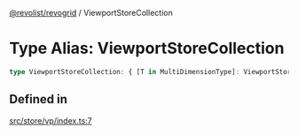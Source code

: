 [@revolist/revogrid](README.md) / ViewportStoreCollection

# Type Alias: ViewportStoreCollection

```ts
type ViewportStoreCollection: { [T in MultiDimensionType]: ViewportStore };
```

## Defined in

[src/store/vp/index.ts:7](https://github.com/revolist/revogrid/blob/93797f94eaa9e63cf9af5b06a562d49fdbb8dcd2/src/store/vp/index.ts#L7)
